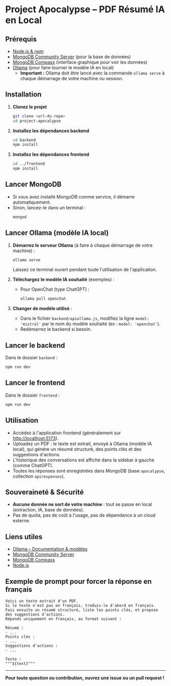 # Project Apocalypse – PDF Résumé IA en Local

## Prérequis
- [Node.js & npm](https://nodejs.org/)
- [MongoDB Community Server](https://www.mongodb.com/try/download/community) (pour la base de données)
- [MongoDB Compass](https://www.mongodb.com/try/download/compass) (interface graphique pour voir les données)
- [Ollama](https://ollama.com/) (pour faire tourner le modèle IA en local)
  - **Important :** Ollama doit être lancé avec la commande `ollama serve` à chaque démarrage de votre machine ou session.

## Installation

1. **Clonez le projet**
   ```bash
   git clone <url-du-repo>
   cd project-apocalypse
   ```

2. **Installez les dépendances backend**
   ```bash
   cd backend
   npm install
   ```

3. **Installez les dépendances frontend**
   ```bash
   cd ../frontend
   npm install
   ```

## Lancer MongoDB
- Si vous avez installé MongoDB comme service, il démarre automatiquement.
- Sinon, lancez-le dans un terminal :
  ```bash
  mongod
  ```

## Lancer Ollama (modèle IA local)
1. **Démarrez le serveur Ollama** (à faire à chaque démarrage de votre machine) :
   ```bash
   ollama serve
   ```
   Laissez ce terminal ouvert pendant toute l'utilisation de l'application.

2. **Téléchargez le modèle IA souhaité** (exemples) :
   - Pour OpenChat (type ChatGPT) :
     ```bash
     ollama pull openchat
     ```

3. **Changer de modèle utilisé** :
   - Dans le fichier `backend/apiollama.js`, modifiez la ligne `model: 'mistral'` par le nom du modèle souhaité (ex : `model: 'openchat'`).
   - Redémarrez le backend si besoin.

## Lancer le backend
Dans le dossier `backend` :
```bash
npm run dev
```

## Lancer le frontend
Dans le dossier `frontend` :
```bash
npm run dev
```

## Utilisation
- Accédez à l'application frontend (généralement sur [http://localhost:5173](http://localhost:5173)).
- Uploadez un PDF : le texte est extrait, envoyé à Ollama (modèle IA local), qui génère un résumé structuré, des points clés et des suggestions d'actions.
- L'historique des conversations est affiché dans la sidebar à gauche (comme ChatGPT).
- Toutes les réponses sont enregistrées dans MongoDB (base `apocalypse`, collection `apiresponses`).

## Souveraineté & Sécurité
- **Aucune donnée ne sort de votre machine** : tout se passe en local (extraction, IA, base de données).
- Pas de quota, pas de coût à l'usage, pas de dépendance à un cloud externe.

## Liens utiles
- [Ollama – Documentation & modèles](https://ollama.com/library)
- [MongoDB Community Server](https://www.mongodb.com/try/download/community)
- [MongoDB Compass](https://www.mongodb.com/try/download/compass)
- [Node.js](https://nodejs.org/)

## Exemple de prompt pour forcer la réponse en français

```
Voici un texte extrait d'un PDF.
Si le texte n'est pas en français, traduis-le d'abord en français.
Fais ensuite un résumé structuré, liste les points clés, et propose des suggestions d'actions.
Réponds uniquement en français, au format suivant :

Résumé :
- ...
Points clés :
- ...
Suggestions d'actions :
- ...

Texte :
"""${text}"""
```

---

**Pour toute question ou contribution, ouvrez une issue ou un pull request !**
